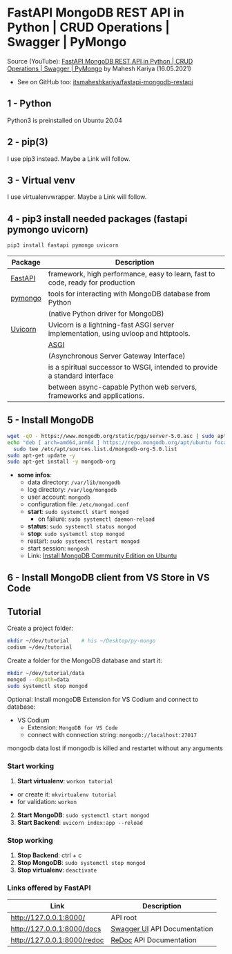 # FastAPI MongoDB REST API in Python | CRUD Operations | Swagger | PyMongo

Source (YouTube): [FastAPI MongoDB REST API in Python | CRUD Operations | Swagger | PyMongo](https://youtu.be/G7hZlOLhhMY) by Mahesh Kariya (16.05.2021)

- See on GitHub too: [itsmaheshkariya/fastapi-mongodb-restapi](https://github.com/itsmaheshkariya/fastapi-mongodb-restapi)

## 1 - Python

Python3 is preinstalled on Ubuntu 20.04

## 2 - pip(3)

I use pip3 instead. Maybe a Link will follow.

## 3 - Virtual venv

I use virtualenvwrapper. Maybe a Link will follow.

## 4 - pip3 install needed packages (fastapi pymongo uvicorn)

```bash
pip3 install fastapi pymongo uvicorn
```

| Package                                      | Description                                                                         |
|----------------------------------------------|-------------------------------------------------------------------------------------|
| [FastAPI](https://fastapi.tiangolo.com/)     | framework, high performance, easy to learn, fast to code, ready for production      |
| [pymongo](https://pypi.org/project/pymongo/) | tools for interacting with MongoDB database from Python                             |
|                                              | (native Python driver for MongoDB)                                                  |
| [Uvicorn](https://www.uvicorn.org/)          | Uvicorn is a lightning-fast ASGI server implementation, using uvloop and httptools. |
|                                              | [ASGI](https://asgi.readthedocs.io/en/latest/)                                      |
|                                              | (Asynchronous Server Gateway Interface)                                             |
|                                              | is a spiritual successor to WSGI, intended to provide a standard interface          |
|                                              | between async-capable Python web servers, frameworks and applications.              |

## 5 - Install MongoDB

```bash
wget -qO - https://www.mongodb.org/static/pgp/server-5.0.asc | sudo apt-key add -
echo "deb [ arch=amd64,arm64 ] https://repo.mongodb.org/apt/ubuntu focal/mongodb-org/5.0 multiverse" | \
  sudo tee /etc/apt/sources.list.d/mongodb-org-5.0.list
sudo apt-get update -y
sudo apt-get install -y mongodb-org
```

- **some infos**:
  - data directory: `/var/lib/mongodb`
  - log directory:  `/var/log/mongodb`
  - user account: `mongodb`
  - configuration file: `/etc/mongod.conf`
  - **start**: `sudo systemctl start mongod`
      - on failure: `sudo systemctl daemon-reload`
  - **status**: `sudo systemctl status mongod`
  - **stop**: `sudo systemctl stop mongod`
  - restart: `sudo systemctl restart mongod`
  - start session: `mongosh`
  - Link: [Install MongoDB Community Edition on Ubuntu](https://docs.mongodb.com/manual/tutorial/install-mongodb-on-ubuntu/)

## 6 - Install MongoDB client from VS Store in VS Code

## Tutorial

Create a project folder:
```bash
mkdir ~/dev/tutorial    # his ~/Desktop/py-mongo
codium ~/dev/tutorial
```

Create a folder for the MongoDB database and start it:
```bash
mkdir ~/dev/tutorial/data
mongod --dbpath=data
sudo systemctl stop mongod
```

Optional: Install mongoDB Extension for VS Codium and connect to database:

- VS Codium
  - Extension: `MongoDB for VS Code`
  - connect with connection string: `mongodb://localhost:27017`

mongodb data lost if mongodb is killed and restartet without any arguments

### Start working

1. **Start virtualenv**: `workon tutorial`
  - or create it: `mkvirtualenv tutorial`
  - for validation: `workon`
2. **Start MongoDB**: `sudo systemctl start mongod`
3. **Start Backend**: `uvicorn index:app --reload`

### Stop working

1. **Stop Backend**: ctrl + c
2. **Stop MongoDB**: `sudo systemctl stop mongod`
3. **Stop virtualenv**: `deactivate`

### Links offered by FastAPI

| Link                        | Description                                                          |
| --------------------------- | -------------------------------------------------------------------- |
| http://127.0.0.1:8000/      | API root                                                             |
| http://127.0.0.1:8000/docs  | [Swagger UI](https://swagger.io/tools/swagger-ui/) API Documentation |
| http://127.0.0.1:8000/redoc | [ReDoc](https://redoc.ly/redoc) API Documentation                    |

